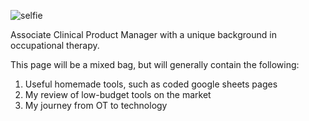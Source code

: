 ![selfie](/images/selfie.png)

Associate Clinical Product Manager with a unique background in occupational therapy.

This page will be a mixed bag, but will generally contain the following:
1. Useful homemade tools, such as coded google sheets pages
2. My review of low-budget tools on the market
3. My journey from OT to technology
